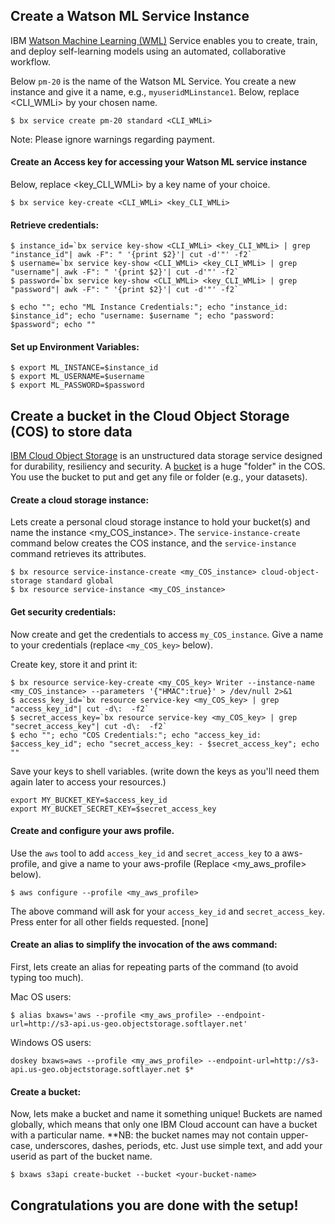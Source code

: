 
## Create a Watson ML Service Instance
IBM [Watson Machine Learning (WML)](https://www.ibm.com/cloud/machine-learning) Service enables you to create, train, and deploy self-learning models using an automated, collaborative workflow. 

Below `pm-20` is the name of the Watson ML Service. 
You create a new instance and give it a name, e.g., `myuseridMLinstance1`. Below, replace  <CLI_WMLi> by your chosen name.
```
$ bx service create pm-20 standard <CLI_WMLi>
```
Note: Please ignore warnings regarding payment.

#### Create an Access key for accessing your Watson ML service instance
Below, replace <key_CLI_WMLi>  by a key name of your choice.

```
$ bx service key-create <CLI_WMLi> <key_CLI_WMLi>
```
####  Retrieve credentials:
```
$ instance_id=`bx service key-show <CLI_WMLi> <key_CLI_WMLi> | grep "instance_id"| awk -F": " '{print $2}'| cut -d'"' -f2`
$ username=`bx service key-show <CLI_WMLi> <key_CLI_WMLi> | grep "username"| awk -F": " '{print $2}'| cut -d'"' -f2`
$ password=`bx service key-show <CLI_WMLi> <key_CLI_WMLi> | grep "password"| awk -F": " '{print $2}'| cut -d'"' -f2`

$ echo ""; echo "ML Instance Credentials:"; echo "instance_id: $instance_id"; echo "username: $username "; echo "password: $password"; echo ""
```

#### Set up Environment Variables:
```
$ export ML_INSTANCE=$instance_id
$ export ML_USERNAME=$username
$ export ML_PASSWORD=$password
```

##  Create a bucket in the Cloud Object Storage (COS) to store data
[IBM Cloud Object Storage](https://www.ibm.com/cloud/object-storage) is an unstructured data storage service designed for durability, resiliency and security.
A [bucket](https://datascience.ibm.com/docs/content/analyze-data/ml_dlaas_object_store.html) is a huge "folder" 
in the COS. 
You use the bucket to put and get any file or folder (e.g., your datasets).

#### Create a cloud storage instance:

Lets create a personal cloud storage instance to hold your bucket(s) and name the instance <my_COS_instance>.
The `service-instance-create` command below creates the COS instance, and the `service-instance` command retrieves its attributes.

```
$ bx resource service-instance-create <my_COS_instance> cloud-object-storage standard global
$ bx resource service-instance <my_COS_instance>

```
#### Get security credentials:

Now create and get the credentials to access `my_COS_instance`.
Give a name to your credentials (replace `<my_COS_key>` below).

Create key, store it and print it:

```
$ bx resource service-key-create <my_COS_key> Writer --instance-name <my_COS_instance> --parameters '{"HMAC":true}' > /dev/null 2>&1
$ access_key_id=`bx resource service-key <my_COS_key> | grep "access_key_id"| cut -d\:  -f2`
$ secret_access_key=`bx resource service-key <my_COS_key> | grep "secret_access_key"| cut -d\:  -f2`
$ echo ""; echo "COS Credentials:"; echo "access_key_id: $access_key_id"; echo "secret_access_key: - $secret_access_key"; echo ""
```
Save your keys to shell variables. (write down the keys as you'll need them again later to access your resources.)
```
export MY_BUCKET_KEY=$access_key_id
export MY_BUCKET_SECRET_KEY=$secret_access_key
```

####  Create and configure your aws profile.
Use the `aws` tool to add `access_key_id` and `secret_access_key` to a aws-profile,
and give a name to your aws-profile (Replace <my_aws_profile> below). 

```
$ aws configure --profile <my_aws_profile>
```
The above command will ask for your `access_key_id` and `secret_access_key`.
Press enter for all other fields requested. [none]

####  Create an alias to simplify the invocation of the aws command:

First, lets create an alias for repeating parts of the command (to avoid typing too much).

Mac OS users:
```
$ alias bxaws='aws --profile <my_aws_profile> --endpoint-url=http://s3-api.us-geo.objectstorage.softlayer.net'
```

Windows OS users:
```
doskey bxaws=aws --profile <my_aws_profile> --endpoint-url=http://s3-api.us-geo.objectstorage.softlayer.net $*
```

####  Create a bucket:

Now, lets make a bucket and name it something unique! Buckets are named globally, which means that only one IBM Cloud account can have a bucket with a particular name. 
**NB: the bucket names may not contain upper-case, underscores, dashes, periods, etc. Just use simple text, and add your userid as part of the bucket name.  
```
$ bxaws s3api create-bucket --bucket <your-bucket-name>
```

## Congratulations you are done with the setup!


